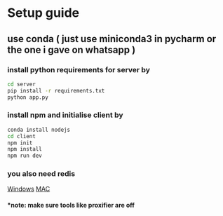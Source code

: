 # Setup guide

## use conda ( just use miniconda3 in pycharm or the one i gave on whatsapp )
### install python requirements for server by

```bash
cd server
pip install -r requirements.txt
python app.py
```

### install npm and initialise client by
```bash
conda install nodejs
cd client
npm init
npm install
npm run dev
```

### you also need redis
[Windows](https://github.com/MicrosoftArchive/redis/releases)
[MAC](https://redis.io/docs/latest/operate/oss_and_stack/install/install-redis/install-redis-on-mac-os/)

#### *note: make sure tools like proxifier are off
